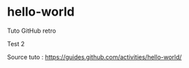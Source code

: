 # hello-world
Tuto GitHub retro

Test 2

Source tuto : https://guides.github.com/activities/hello-world/

